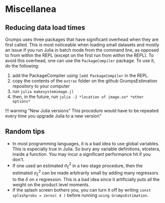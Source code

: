 # Miscellanea


## Reducing data load times     

Grumps uses three packages that have significant overhead when they are first called.  This is most noticeable when loading small datasets and mostly an issue if you run Julia in batch mode from the command line, as opposed to from within the REPL (except on the first run from within the REPL).  To avoid this overhead, one can use the `PackageCompiler` package.  To use it, do the following:

1. add the PackageCompiler using `]add PackageCompiler` in the REPL.
2. copy the contents of the `extras` folder on the github GrumpsEstimation repository to your computer
3. run `julia makesystemimage.jl`
4. then, in the future, run `julia -J *location of image.so* *other options*`

!!! warning "New Julia versions"
    This procedure would have to be repeated every time you upgrade Julia to a new version"

## Random tips

* In most programming languages, it is a bad idea to use global variables.  This is especially true in Julia.  So bury any variable definitions, etcetera, inside a function.  You may incur a significant performance hit if you don't.
* If one used an estimated $\sigma_\xi^2$ in a two stage procedure, then the estimated $\sigma_\xi^2$ can be made arbitrarily small by adding many regressors to the $\delta$ on $x$ regression.  This is a bad idea since it artificially puts all the weight on the product level moments.
* If the splash screen bothers you, you can turn it off by writing `const splashprobs = zeros( 4 )` before running `using GrumpsEstimation`.


